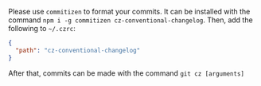 Please use `commitizen` to format your commits. It can be installed with the command `npm i -g commitizen cz-conventional-changelog`. Then, add the following to `~/.czrc`:
```json
{
  "path": "cz-conventional-changelog"
}
```
After that, commits can be made with the command `git cz [arguments]`